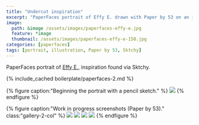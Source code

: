 ```yaml
---
title: "Undercut inspiration"
excerpt: "PaperFaces portrait of Effy E. drawn with Paper by 53 on an iPad."
image: 
  path: &image /assets/images/paperfaces-effy-e.jpg 
  feature: *image
  thumbnail: /assets/images/paperfaces-effy-e-150.jpg
categories: [paperfaces]
tags: [portrait, illustration, Paper by 53, Sktchy]
---
```


PaperFaces portrait of [Effy E.](http://sktchy.com/FH2qnD ), inspiration found via Sktchy.

{% include_cached boilerplate/paperfaces-2.md %}

{% figure caption:"Beginning the portrait with a pencil sketch." %}
[![](/assets/images/paperfaces-effy-e-process-1-750.jpg)](/assets/images/paperfaces-effy-e-process-1-lg.jpg)
{% endfigure %}

{% figure caption:"Work in progress screenshots (Paper by 53)." class:"gallery-2-col" %}
[![](/assets/images/paperfaces-effy-e-process-2-600.jpg)](/assets/images/paperfaces-effy-e-process-2-lg.jpg)
[![](/assets/images/paperfaces-effy-e-process-3-600.jpg)](/assets/images/paperfaces-effy-e-process-3-lg.jpg)
[![](/assets/images/paperfaces-effy-e-process-4-600.jpg)](/assets/images/paperfaces-effy-e-process-4-lg.jpg)
[![](/assets/images/paperfaces-effy-e-process-5-600.jpg)](/assets/images/paperfaces-effy-e-process-5-lg.jpg)
{% endfigure %}

